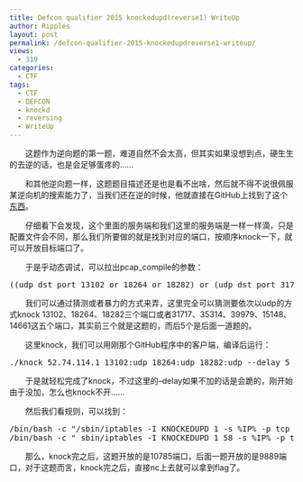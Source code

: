 ```yaml
---
title: Defcon qualifier 2015 knockedupd(reverse1) WriteUp
author: Ripples
layout: post
permalink: /defcon-qualifier-2015-knockedupdreverse1-writeup/
views:
  - 319
categories:
  - CTF
tags:
  - CTF
  - DEFCON
  - knockd
  - reversing
  - WriteUp
---
```

<p style="text-indent: 2em;">
  这题作为逆向题的第一题，难道自然不会太高，但其实如果没想到点，硬生生的去逆的话，也是会足够蛋疼的……
</p>

<p style="text-indent: 2em;">
  和其他逆向题一样，这题题目描述还是也是看不出啥，然后就不得不说很佩服某逆向机的搜索能力了，当我们还在逆的时候，他就直接在GitHub上找到了这个<a href="https://github.com/jvinet/knock" target="_blank">东西</a>。
</p>

<!--more-->

<p style="text-indent: 2em;">
  仔细看下会发现，这个里面的服务端和我们这里的服务端是一样一样滴，只是配置文件会不同，<span style="text-indent: 32px;">那么我们所要做的就是找到对应的端口，按顺序knock一下，就可以开放目标端口了。</span>
</p>

<p style="text-indent: 2em;">
  于是乎动态调试，可以拉出pcap_compile的参数：
</p>

<pre class="brush:plain;toolbar:false">((udp&nbsp;dst&nbsp;port&nbsp;13102&nbsp;or&nbsp;18264&nbsp;or&nbsp;18282)&nbsp;or&nbsp;(udp&nbsp;dst&nbsp;port&nbsp;31717&nbsp;or&nbsp;35314&nbsp;or&nbsp;39979&nbsp;or&nbsp;15148&nbsp;or&nbsp;14661))</pre>

<p style="text-indent: 2em;">
  我们可以通过猜测或者暴力的方式来弄，这里完全可以猜测要依次以udp的方式knock 13102、18264、18282三个端口或者31717、35314、39979、15148、14661这五个端口，其实前三个就是这题的，而后5个是后面一道题的。
</p>

<p style="text-indent: 2em;">
  这里knock，我们可以用刚那个GitHub程序中的客户端，编译后运行：
</p>

<pre class="brush:bash;toolbar:false">./knock&nbsp;52.74.114.1&nbsp;13102:udp&nbsp;18264:udp&nbsp;18282:udp&nbsp;--delay&nbsp;5</pre>

<p style="text-indent: 2em;">
  于是就轻松完成了knock，不过这里的&#8211;delay如果不加的话是会跪的，刚开始由于没加，怎么也knock不开……
</p>

<p style="text-indent: 2em;">
  然后我们看规则，可以找到：
</p>

<pre class="brush:bash;toolbar:false;">/bin/bash&nbsp;-c&nbsp;"/sbin/iptables&nbsp;-I&nbsp;KNOCKEDUPD&nbsp;1&nbsp;-s&nbsp;%IP%&nbsp;-p&nbsp;tcp&nbsp;--dport&nbsp;10785&nbsp;-j&nbsp;ACCEPT"
/bin/bash&nbsp;-c&nbsp;"&nbsp;sbin/iptables&nbsp;-I&nbsp;KNOCKEDUPD&nbsp;1&nbsp;58&nbsp;-s&nbsp;%IP%&nbsp;-p&nbsp;tcp&nbsp;--dport&nbsp;9889&nbsp;-j&nbsp;ACCEPT"</pre>

<p style="text-indent: 2em;">
  那么，knock完之后，这题开放的是10785端口，后面一题开放的是9889端口，对于这题而言，knock完之后，直接nc上去就可以拿到flag了。
</p>
